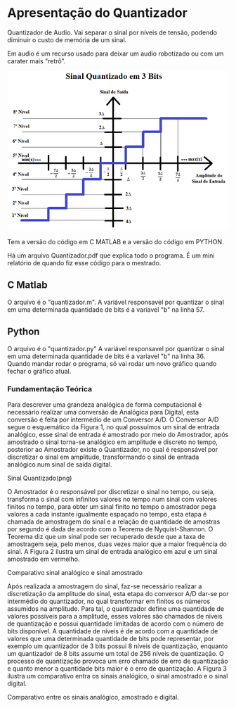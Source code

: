 # Apresentação do Quantizador
Quantizador de Audio. Vai separar o sinal por níveis de tensão, podendo diminuir o custo de memória de um sinal. 

Em audio é um recurso usado para deixar um audio robotizado ou com um carater mais "retrô".

![Quantizador](https://github.com/Arthurmgwork/Quantizador/blob/main/Sinal%20Quantizado(png).png)


Tem a versão do código em C MATLAB e a versão do código em PYTHON.

Há um arquivo Quantizador.pdf que explica todo o programa. É um mini relatório de quando fiz esse código para o mestrado.


## C Matlab

O arquivo é o "quantizador.m".
A variável responsavel por quantizar o sinal em uma determinada quantidade de bits é a variavel "b" na linha 57.


## Python

O arquivo é o "quantizador.py"
A variável responsavel por quantizar o sinal em uma determinada quantidade de bits é a variavel "b" na linha 36.
Quando mandar rodar o programa, só vai rodar um novo gráfico quando fechar o gráfico atual.


### Fundamentação Teórica

Para descrever uma grandeza analógica de forma computacional é necessário realizar uma conversão de Analógica para Digital, esta conversão é feita por intermédio de um Conversor A/D. O Conversor A/D segue o esquemático da Figura 1, no qual possuímos um sinal de entrada analógico, esse sinal de entrada é amostrado por meio do Amostrador, após amostrado o sinal torna-se analógico em amplitude e discreto no tempo, posterior ao Amostrador existe o Quantizador, no qual é responsável por discretizar o sinal em amplitude, transformando o sinal de entrada analógico num sinal de saída digital.

  Sinal Quantizado(png)
  
  
 O Amostrador é o responsável por discretizar o sinal no tempo, ou
seja, transforma o sinal com infinitos valores no tempo num sinal com
valores finitos no tempo, para obter um sinal finito no tempo o amostrador
pega valores a cada instante igualmente espaçado no tempo, esta etapa é
chamada de amostragem do sinal e a relação de quantidade de amostras por
segundo é dada de acordo com o Teorema de Nyquist-Shannon. O Teorema
diz que um sinal pode ser recuperado desde que a taxa de amostragem seja,
pelo menos, duas vezes maior que a maior frequência do sinal. A Figura 2
ilustra um sinal de entrada analógico em azul e um sinal amostrado em
vermelho. 

Comparativo sinal analógico e sinal amostrado

Após realizada a amostragem do sinal, faz-se necessário realizar a
discretização da amplitude do sinal, esta etapa do conversor A/D dar-se por
intermédio do quantizador, no qual transformar em finitos os números
assumidos na amplitude. Para tal, o quantizador define uma quantidade de
valores possíveis para a amplitude, esses valores são chamados de níveis de
quantização e possui quantidade limitadas de acordo com o número de bits
disponível. A quantidade de níveis é de acordo com a quantidade de valores
que uma determinada quantidade de bits pode representar, por exemplo um
quantizador de 3 bits possui 8 níveis de quantização, enquanto um
quantizador de 8 bits assume um total de 256 níveis de quantização. O
processo de quantização provoca um erro chamado de erro de quantização e quanto menor a quantidade bits maior é o erro de quantização. A Figura 3
ilustra um comparativo entra os sinais analógico, o sinal amostrado e o sinal
digital.


Comparativo entre os sinais analógico, amostrado e digital.



